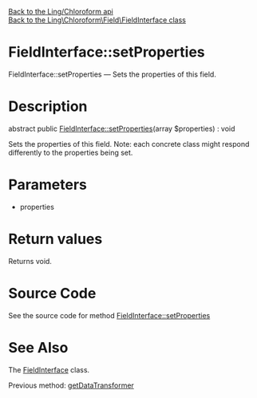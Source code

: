 [Back to the Ling/Chloroform api](https://github.com/lingtalfi/Chloroform/blob/master/doc/api/Ling/Chloroform.md)<br>
[Back to the Ling\Chloroform\Field\FieldInterface class](https://github.com/lingtalfi/Chloroform/blob/master/doc/api/Ling/Chloroform/Field/FieldInterface.md)


FieldInterface::setProperties
================



FieldInterface::setProperties — Sets the properties of this field.




Description
================


abstract public [FieldInterface::setProperties](https://github.com/lingtalfi/Chloroform/blob/master/doc/api/Ling/Chloroform/Field/FieldInterface/setProperties.md)(array $properties) : void




Sets the properties of this field.
Note: each concrete class might respond differently to the properties being set.




Parameters
================


- properties

    


Return values
================

Returns void.








Source Code
===========
See the source code for method [FieldInterface::setProperties](https://github.com/lingtalfi/Chloroform/blob/master/Field/FieldInterface.php#L142-L142)


See Also
================

The [FieldInterface](https://github.com/lingtalfi/Chloroform/blob/master/doc/api/Ling/Chloroform/Field/FieldInterface.md) class.

Previous method: [getDataTransformer](https://github.com/lingtalfi/Chloroform/blob/master/doc/api/Ling/Chloroform/Field/FieldInterface/getDataTransformer.md)<br>

